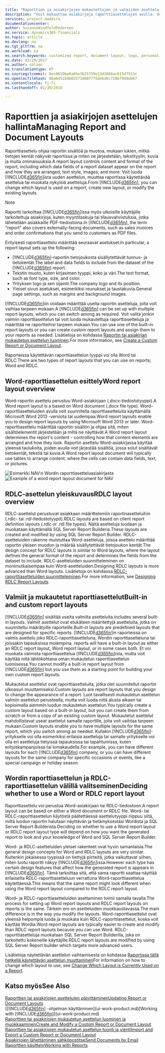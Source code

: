 ```yaml
---
title: "Raporttien ja asiakirjojen mukautettujen ja valmiiden asettelujen käyttäminen | Microsoft Docs"
description: "Voit mukauttaa asiakirjoja raporttiasettelujen avulla. Voit muokata tällä tavoin asiakkaille lähetettävien PDF-tiedostojen fonttia, logoa tai sivuasetuksia."
services: project-madeira
documentationcenter: 
author: SusanneWindfeldPedersen
ms.service: dynamics365-financials
ms.topic: article
ms.devlang: na
ms.tgt_pltfrm: na
ms.workload: na
ms.search.keywords: customized report, document layout, logo, personalize
ms.date: 03/29/2017
ms.author: solsen
ms.translationtype: HT
ms.sourcegitcommit: bec0619be0a65e3625759e13d2866ac615d7513c
ms.openlocfilehash: 86a6451bdb02571480f775debd6c7286f0d8eb67
ms.contentlocale: fi-fi
ms.lasthandoff: 01/30/2018

---
```

# <a name="managing-report-and-document-layouts"></a><span data-ttu-id="48da1-103">Raporttien ja asiakirjojen asettelujen hallinta</span><span class="sxs-lookup"><span data-stu-id="48da1-103">Managing Report and Document Layouts</span></span>
<span data-ttu-id="48da1-104">Raporttiasettelu ohjaa raportin sisältöä ja muotoa, mukaan lukien, mitkä tietojen kentät näkyvät raportissa ja miten ne järjestetään, tekstityylin, kuvia ja muita ominaisuuksia.</span><span class="sxs-lookup"><span data-stu-id="48da1-104">A report layout controls content and format of the report, including which data fields of a report dataset appear on the report and how they are arranged, text style, images, and more.</span></span> <span data-ttu-id="48da1-105">Voit luoda [!INCLUDE[d365fin](includes/d365fin_md.md)]ista uuden asettelun, muuttaa raportissa käytettävää asettelua tai muokata nykyisiä asetteluja.</span><span class="sxs-lookup"><span data-stu-id="48da1-105">From [!INCLUDE[d365fin](includes/d365fin_md.md)], you can change which layout is used on a report, create new layout, or modify the existing layouts.</span></span>

> [!NOTE]  
>   <span data-ttu-id="48da1-106">Raportti tarkoittaa [!INCLUDE[d365fin](includes/d365fin_md.md)]issa myös ulkoisille käyttäjille tarkoitettuja asiakirjoja, kuten myyntilaskuja tai tilausvahvistuksia, jotka lähetetään asiakkaille PDF-tiedostoina.</span><span class="sxs-lookup"><span data-stu-id="48da1-106">In [!INCLUDE[d365fin](includes/d365fin_md.md)], the term "report" also covers externally-facing documents, such as sales invoices and order confirmations that you send to customers as PDF files.</span></span>

<span data-ttu-id="48da1-107">Erityisesti raporttiasettelu määrittää seuraavat asetukset:</span><span class="sxs-lookup"><span data-stu-id="48da1-107">In particular, a report layout sets up the following:</span></span>

* <span data-ttu-id="48da1-108">[!INCLUDE[d365fin](includes/d365fin_md.md)]-raportin tietojoukosta sisällytettävät tunnus- ja tietokentät.</span><span class="sxs-lookup"><span data-stu-id="48da1-108">The label and data fields to include from the dataset of the [!INCLUDE[d365fin](includes/d365fin_md.md)] report.</span></span>
* <span data-ttu-id="48da1-109">Tekstin muoto, kuten kirjasimen tyyppi, koko ja väri.</span><span class="sxs-lookup"><span data-stu-id="48da1-109">The text format, such as font type, size, and color.</span></span>
* <span data-ttu-id="48da1-110">Yrityksen logo ja sen sijainti.</span><span class="sxs-lookup"><span data-stu-id="48da1-110">The company logo and its position.</span></span>
* <span data-ttu-id="48da1-111">Yleiset sivun asetukset, esimerkiksi reunukset ja taustakuvia.</span><span class="sxs-lookup"><span data-stu-id="48da1-111">General page settings, such as margins and background images.</span></span>

<span data-ttu-id="48da1-112">[!INCLUDE[d365fin](includes/d365fin_md.md)]iin voidaan määrittää useita raportin asetteluja, joita voit vaihtaa tarpeen mukaan.</span><span class="sxs-lookup"><span data-stu-id="48da1-112">A [!INCLUDE[d365fin](includes/d365fin_md.md)] can be set up with multiple report layouts, which you can switch among as required.</span></span> <span data-ttu-id="48da1-113">Voit valita jonkin valmiin raporttiasettelun tai voit luoda mukautettuja raporttiasetteluja ja määrittää ne raportteihisi tarpeen mukaan.</span><span class="sxs-lookup"><span data-stu-id="48da1-113">You can use one of the built-in report layouts or you can create custom report layouts and assign them to your reports as needed.</span></span> <span data-ttu-id="48da1-114">Lisätietoja on kohdassa [Raportin tai asiakirjan mukautetun asettelun luominen](ui-how-create-custom-report-layout.md).</span><span class="sxs-lookup"><span data-stu-id="48da1-114">For more information, see [Create a Custom Report or Document Layout](ui-how-create-custom-report-layout.md).</span></span>

<span data-ttu-id="48da1-115">Raporteissa käytettävän raporttiasettelun tyyppi voi olla Word tai RDLC.</span><span class="sxs-lookup"><span data-stu-id="48da1-115">There are two types of report layouts that you can use on reports; Word and RDLC.</span></span>

## <a name="word-report-layout-overview"></a><span data-ttu-id="48da1-116">Word-raporttiasettelun esittely</span><span class="sxs-lookup"><span data-stu-id="48da1-116">Word report layout overview</span></span>
<span data-ttu-id="48da1-117">Word-raportin asettelu perustuu Word-asiakirjaan (.docx-tiedostotyyppi).</span><span class="sxs-lookup"><span data-stu-id="48da1-117">A Word report layout is a based on Word document (.docx file type).</span></span> <span data-ttu-id="48da1-118">Word-raporttiasetteluiden avulla voit suunnitella raporttiasetteluita käyttämällä Microsoft Word 2013 -versiota tai uudempaa.</span><span class="sxs-lookup"><span data-stu-id="48da1-118">Word report layouts enable you to design report layouts by using Microsoft Word 2013 or later.</span></span> <span data-ttu-id="48da1-119">Word-raporttiasettelu määrittää raportin sisällön ja ohjaa sitä, miten sisältöelementit järjestetään ja miltä ne näyttävät.</span><span class="sxs-lookup"><span data-stu-id="48da1-119">A Word report layout determines the report's content - controlling how that content elements are arranged and how they look.</span></span> <span data-ttu-id="48da1-120">Raportin asettelu Word-asiakirjassa käyttää yleensä taulukoita, joiden avulla voit järjestää sisältöä, jossa solut sisältävät tietokentät, tekstiä tai kuvia.</span><span class="sxs-lookup"><span data-stu-id="48da1-120">A Word report layout document will typically use tables to arrange content, where the cells can contain data fields, text, or pictures.</span></span>

 <span data-ttu-id="48da1-121">![Esimerkki NAV:n Wordin raporttiasetteluasiakirjasta](media/nav_wordreportlayout_edit_in_word_example.png "NAV_WordReportLayout_Edit_In_Word_Example")</span><span class="sxs-lookup"><span data-stu-id="48da1-121">![Example of a word report layout document for NAV](media/nav_wordreportlayout_edit_in_word_example.png "NAV_WordReportLayout_Edit_In_Word_Example")</span></span>  

## <a name="rdlc-layout-overview"></a><span data-ttu-id="48da1-122">RDLC-asettelun yleiskuvaus</span><span class="sxs-lookup"><span data-stu-id="48da1-122">RDLC layout overview</span></span>
<span data-ttu-id="48da1-123">RDLC-asettelut perustuvat asiakkaan määrittelemiin raportinasetteluihin (.rdlc- tai .rdl-tiedostotyypit).</span><span class="sxs-lookup"><span data-stu-id="48da1-123">RDLC layouts are based on client report definition layouts (.rdlc or .rdl file types).</span></span> <span data-ttu-id="48da1-124">Näitä asetteluja luodaan ja muokataan käyttämällä SQL Server Report Builderia.</span><span class="sxs-lookup"><span data-stu-id="48da1-124">These layouts are created and modified by using SQL Server Report Builder.</span></span> <span data-ttu-id="48da1-125">RDLC-asetteluiden rakenne muistuttaa Word-asetteluja, joissa asettelu määrittää raportin yleisen muodon ja määrää sisällytettävät tietojoukon kentät.</span><span class="sxs-lookup"><span data-stu-id="48da1-125">The design concept for RDLC layouts is similar to Word layouts, where the layout defines the general format of the report and determines the fields from the dataset to include.</span></span> <span data-ttu-id="48da1-126">RDLC-asetteluiden suunnitteleminen on monimutkaisempaa kuin Word-asetteluiden.</span><span class="sxs-lookup"><span data-stu-id="48da1-126">Designing RDLC layouts is more advanced than Word layouts.</span></span> <span data-ttu-id="48da1-127">Lisätietoja on kohdassa [RDLC-raporttiasetteluiden suunnitteleminen](/dynamics-nav/Designing-RDLC-Report-Layouts).</span><span class="sxs-lookup"><span data-stu-id="48da1-127">For more information, see [Designing RDLC Report Layouts](/dynamics-nav/Designing-RDLC-Report-Layouts).</span></span>

## <a name="built-in-and-custom-report-layouts"></a><span data-ttu-id="48da1-128">Valmiit ja mukautetut raporttiasettelut</span><span class="sxs-lookup"><span data-stu-id="48da1-128">Built-in and custom report layouts</span></span>
[!INCLUDE[d365fin](includes/d365fin_md.md)] <span data-ttu-id="48da1-129"> sisältää useita valmiita asetteluita.</span><span class="sxs-lookup"><span data-stu-id="48da1-129">includes several built-in layouts.</span></span> <span data-ttu-id="48da1-130">Valmiit asettelut ovat etukäteen määritettyjä asetteluita, jotka on suunniteltu määrätyille raporteille.</span><span class="sxs-lookup"><span data-stu-id="48da1-130">Built-in layouts are predefined layouts that are designed for specific reports.</span></span> [!INCLUDE[d365fin](includes/d365fin_md.md)]<span data-ttu-id="48da1-131">in raporteissa on valmis asettelu joko RDLC-raporttiasetteluna, Wordin raporttiasetteluna tai joissakin tapauksissa molempina.</span><span class="sxs-lookup"><span data-stu-id="48da1-131"> reports will have a built-in layout as either an RDLC report layout, Word report layout, or in some cases both.</span></span> <span data-ttu-id="48da1-132">Et voi muokata valmista raporttiasettelua [!INCLUDE[d365fin](includes/d365fin_md.md)]ista, mutta voit käyttää niitä lähtökohtana oman mukautetun raporttiasettelun luomisessa.</span><span class="sxs-lookup"><span data-stu-id="48da1-132">You cannot modify a built-in report layout from [!INCLUDE[d365fin](includes/d365fin_md.md)] but you use them as a starting point for building your own custom report layouts.</span></span>

<span data-ttu-id="48da1-133">Mukautetut asettelut ovat raporttiasetteluita, jotka olet suunnitellut raportin ulkoasun muuttamiseksi.</span><span class="sxs-lookup"><span data-stu-id="48da1-133">Custom layouts are report layouts that you design to change the appearance of a report.</span></span> <span data-ttu-id="48da1-134">Luot tavallisesti mukautetun asettelun valmiin asettelun perusteella, mutta voit luoda niitä alusta alkaen tai kopioimalla aiemmin luodun mukautetun asettelun.</span><span class="sxs-lookup"><span data-stu-id="48da1-134">You typically create a custom layout based on a built-in layout, but you can create them from scratch or from a copy of an existing custom layout.</span></span> <span data-ttu-id="48da1-135">Mukautetut asettelut mahdollistavat useat asettelut samalle raportille, joita voit vaihtaa tarpeen mukaan.</span><span class="sxs-lookup"><span data-stu-id="48da1-135">Custom layouts enable you to have multiple layouts for the same report, which you switch among as needed.</span></span> <span data-ttu-id="48da1-136">Kullakin [!INCLUDE[d365fin](includes/d365fin_md.md)]-yritykselle voi olla esimerkiksi erilaisia asetteluja tai samalle yritykselle voi olla eri asetteluja tietyissä tapauksissa tai tapahtumissa, kuten erityiskampanjoissa tai lomakaudella.</span><span class="sxs-lookup"><span data-stu-id="48da1-136">For example, you can have different layouts for each [!INCLUDE[d365fin](includes/d365fin_md.md)] company, or you can have different layouts for the same company for specific occasions or events, like a special campaign or holiday season.</span></span>

## <a name="deciding-whether-to-use-a-word-or-rdlc-report-layout"></a><span data-ttu-id="48da1-137">Wordin raporttiasettelun ja RDLC-raporttiasettelun välillä valitseminen</span><span class="sxs-lookup"><span data-stu-id="48da1-137">Deciding whether to use a Word or RDLC report layout</span></span>
<span data-ttu-id="48da1-138">Raporttiasettelu voi perustua Word-asiakirjaan tai RDLC-tiedostoon.</span><span class="sxs-lookup"><span data-stu-id="48da1-138">A report layout can be based on either a Word document or RDLC file.</span></span> <span data-ttu-id="48da1-139">Word- tai RDLC-raporttiasettelun käytöstä päätettäessä asettelutyyppi riippuu siitä, miltä luodun raportin halutaan näyttävän ja tietämyksestäsi Wordista ja SQL Server Report Builderista.</span><span class="sxs-lookup"><span data-stu-id="48da1-139">Deciding on whether to use a Word report layout or RDLC report layout type will depend on how you want the generated report to look and your knowledge of Word and SQL Server Report Builder.</span></span>

<span data-ttu-id="48da1-140">Word- ja RDLC-asetteluiden yleiset rakenteet ovat hyvin samanlaisia.</span><span class="sxs-lookup"><span data-stu-id="48da1-140">The general design concepts for Word and RDLC layouts are very similar.</span></span> <span data-ttu-id="48da1-141">Kuitenkin jokaisessa tyypissä on tiettyjä piirteitä, jotka vaikuttavat siihen, miten luotu raportti näkyy [!INCLUDE[d365fin](includes/d365fin_md.md)]issa.</span><span class="sxs-lookup"><span data-stu-id="48da1-141">However each type has certain design features that affect how the generated report is appears in [!INCLUDE[d365fin](includes/d365fin_md.md)].</span></span> <span data-ttu-id="48da1-142">Tämä tarkoittaa sitä, että sama raportti saattaa näyttää erilaiselta RDLC-raporttiasetteluun verrattuna Word-raporttiasettelua käytettäessä.</span><span class="sxs-lookup"><span data-stu-id="48da1-142">This means that the same report might look different when using the Word report layout compared to the RDLC report layout.</span></span>

<span data-ttu-id="48da1-143">Word- ja RDLC-raporttiasetteluiden asettaminen toimii samalla tavalla.</span><span class="sxs-lookup"><span data-stu-id="48da1-143">The process for setting up Word report layouts and RDLC report layouts on reports is the same.</span></span> <span data-ttu-id="48da1-144">Tärkein ero on asetteluiden muokkaustavassa.</span><span class="sxs-lookup"><span data-stu-id="48da1-144">The main difference is in the way you modify the layouts.</span></span> <span data-ttu-id="48da1-145">Word-raporttiasettelut ovat yleensä helpompia luoda ja muokata kuin RDLC-raporttiasettelut, koska voit käyttää Wordia.</span><span class="sxs-lookup"><span data-stu-id="48da1-145">Word report layouts are typically easier to create and modify than RDLC report layouts because you can use Word.</span></span> <span data-ttu-id="48da1-146">RDLC-raporttiasetteluja muokataan SQL Server Report Builderilla, joka on tarkoitettu kokeneille käyttäjille.</span><span class="sxs-lookup"><span data-stu-id="48da1-146">RDLC report layouts are modified by using SQL Server Report builder which targets more advanced users.</span></span>

<span data-ttu-id="48da1-147">Lisätietoja näytettävän asettelun vaihtamisesta on kohdassa [Raportissa tällä hetkellä käytettävän asettelun muuttaminen](ui-how-change-layout-currently-used-report.md)</span><span class="sxs-lookup"><span data-stu-id="48da1-147">For information on how to change which layout to use, see [Change Which Layout is Currently Used on a Report](ui-how-change-layout-currently-used-report.md).</span></span>

## <a name="see-also"></a><span data-ttu-id="48da1-148">Katso myös</span><span class="sxs-lookup"><span data-stu-id="48da1-148">See Also</span></span>
[<span data-ttu-id="48da1-149">Raporttien tai asiakirjojen asettelujen päivittäminen</span><span class="sxs-lookup"><span data-stu-id="48da1-149">Updating Report or Document Layouts</span></span>](ui-update-report-layouts.md)  
<span data-ttu-id="48da1-150">[[!INCLUDE[d365fin](includes/d365fin_md.md)] -ohjelman käyttäminen](ui-work-product.md)</span><span class="sxs-lookup"><span data-stu-id="48da1-150">[Working with [!INCLUDE[d365fin](includes/d365fin_md.md)]](ui-work-product.md)</span></span>  
[<span data-ttu-id="48da1-151">Raporttien tai asiakirjojen mukautetun asettelun luominen ja muokkaaminen</span><span class="sxs-lookup"><span data-stu-id="48da1-151">Create and Modify a Custom Report or Document Layout</span></span>](ui-how-create-custom-report-layout.md)  
[<span data-ttu-id="48da1-152">Raporttien tai asiakirjojen mukautetun asettelun tuonti ja vienti</span><span class="sxs-lookup"><span data-stu-id="48da1-152">Import and Export a Custom Report or Document Layout</span></span>](ui-how-import-and-export-report-layout.md)  
[<span data-ttu-id="48da1-153">Asiakirjojen lähettäminen sähköpostitse</span><span class="sxs-lookup"><span data-stu-id="48da1-153">Send Documents by Email</span></span>](ui-how-send-documents-email.md)  
[<span data-ttu-id="48da1-154">Raporttien käsittely</span><span class="sxs-lookup"><span data-stu-id="48da1-154">Working with Reports</span></span>](ui-work-report.md)  

